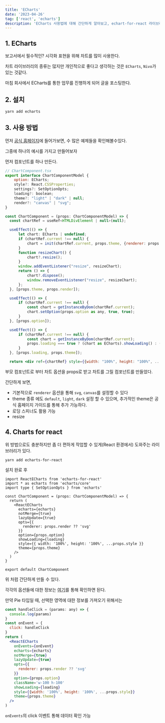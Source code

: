 ```yaml
---
title: 'ECharts'
date: '2023-04-26'
tag: ['react', 'echarts']
description: 'ECharts 사용법에 대해 간단하게 알아보고, echart-for-react 라이브러리 사용 방법을 알아보자'
---
```


## 1. ECharts

보고서에서 필수적인? 시각화 표현을 위해 차트를 많이 사용한다.

차트 라이브러리의 종류는 많지만 개인적으로 좋다고 생각하는 것은 `ECharts`, `Nivo`가 있는 것같다.

마침 회사에서 ECharts를 통한 업무를 진행하게 되어 글을 포스팅한다.

## 2. 설치

```shell
yarn add echarts
```

## 3. 사용 방법

먼저 [공식 홈페이지](https://echarts.apache.org/examples/en/index.html)에 들어가보면,
수 많은 예제들을 확인해볼수있다.

그중에 하나의 예시를 가지고 만들어보자

먼저 컴포넌트를 하나 만든다.

```jsx
// ChartComponent.tsx
export interface ChartComponentModel {
    option: ECharts;
    style?: React.CSSProperties;
    settings?: SetOptionOpts;
    loading?: boolean;
    theme?: "light" | "dark" | null;
    render?: "canvas" | "svg";
}

const ChartComponent = (props: ChartComponentModel) => {
  const chartRef = useRef<HTMLDivElement | null>(null);

  useEffect(() => {
      let chart: ECharts | undefined;
      if (chartRef.current !== null) {
          chart = init(chartRef.current, props.theme, {renderer: props.render ?? "svg"});
      }
      function resizeChart() {
          chart?.resize();
      }
      window.addEventListener("resize", resizeChart);
      return () => {
          chart?.dispose();
          window.removeEventListener("resize", resizeChart);
      };
  }, [props.theme, props.render]);

  useEffect(() => {
      if (chartRef.current !== null) {
          const chart = getInstanceByDom(chartRef.current);
          chart.setOption(props.option as any, true, true);
      }
  }, [props.option]);

  useEffect(() => {
      if (chartRef.current !== null) {
          const chart = getInstanceByDom(chartRef.current);
          props.loading === true ? (chart as ECharts).showLoading() : (chart as ECharts).hideLoading();
      }
  }, [props.loading, props.theme]);

  return <div ref={chartRef} style={{width: "100%", height: "100%", ...props.style}} />
```

부모 컴포넌트로 부터 차트 옵션을 props로 받고 차트를 그릴 컴포넌트를 만들었다.

간단하게 보면,

- 기본적으로 `renderer` 옵션을 통해 `svg`, `canvas`를 설정할 수 있다
- theme 종류 에도 `default`, `light`, `dark` 설정 할 수 있으며, 추가적인 theme은 공식 홈페이지 가이드를 통해 추가 가능하다.
- 로딩 스피너도 활용 가능
- resize

## 4. Charts for react

위 방법으로도 충분하지만 좀 더 편하게 작업할 수 있게(React 환경에서) 도와주는 라이브러리가 있다.

```shell
yarn add echarts-for-react
```

설치 완료 후

```tsx
import ReactECharts from 'echarts-for-react'
import * as echarts from 'echarts/core'
import type { SetOptionOpts } from 'echarts'

const ChartComponent = (props: ChartComponentModel) => {
  return (
    <ReactECharts
      echarts={echarts}
      notMerge={true}
      lazyUpdate={true}
      opts={{
        renderer: props.render ?? 'svg'
      }}
      option={props.option}
      showLoading={loading}
      style={{ width: '100%', height: '100%', ...props.style }}
      theme={props.theme}
    />
  )
}

export default ChartComponent
```

위 처럼 간단하게 만들 수 있다.

각각의 옵션들에 대한 정보는 [여기](https://github.com/hustcc/echarts-for-react)를 통해 확인하면 된다.

만약 Pie 타입일 때, 선택한 영역에 대한 정보를 가져오기 위해서는

```jsx
const handleClick = (params: any) => {
  console.log(params)
}
const onEvent = {
  click: handleClick
}
return (
  <ReactECharts
    onEvents={onEvent}
    echarts={echarts}
    notMerge={true}
    lazyUpdate={true}
    opts={{
      renderer: props.render ?? 'svg'
    }}
    option={props.option}
    className='w-100 h-100'
    showLoading={loading}
    style={{width: '100%', height: '100%', ...props.style}}
    theme={props.theme}
  />
)
```

`onEvents`의 click 이벤트 통해 데이터 확인 가능
